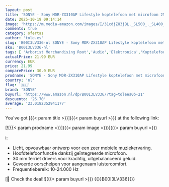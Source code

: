 ```yaml
---
layout: post
title: 'SONYE - Sony MDR-ZX310AP Lifestyle koptelefoon met microfoon 25 EU zwart'
date: 2025-10-19 09:14:14
image: 'https://m.media-amazon.com/images/I/31cdjZH3jBL._SL500_._SL400_.jpg'
comments: true
category: ofertas
author: 'tole.es'
slug: 'B00I3LV336-nl SONYE - Sony MDR-ZX310AP Lifestyle koptelefoon met...'
sku: 'B00I3LV336-nl'
tags: [ 'Arborist Merchandising Root','Audio','Elektronica','Koptelefoons & oordopjes','Koptelefoons, oordopjes & accessoires','Over-ear-koptelefoons','Self Service','Special Features Stores','be0c145d-645e-47ab-b638-53e8112e3d67_0','be0c145d-645e-47ab-b638-53e8112e3d67_8201','sonye','🇳🇱', ]
actualPrice: 21.99 EUR
currency: EUR
price: 21.99
comparePrice: 30.0 EUR
prodname: 'SONYE - Sony MDR-ZX310AP Lifestyle koptelefoon met microfoon 25 EU zwart'
country: 'nl'
flag: '🇳🇱'
brand: 'SONYE'
buyurl: 'https://www.amazon.nl/dp/B00I3LV336/?tag=tolees0b-21'
descuento: '26.70'
average: '23.0182352941177'
---
```


You've got [{{< param title >}}]({{< param buyurl >}}) at the following link:

[![{{< param prodname >}}]({{< param image >}})]({{< param buyurl >}})

ℹ️:

- Licht, opvouwbaar ontwerp voor een zeer mobiele muziekervaring.
- Hoofdtelefoonfunctie dankzij geïntegreerde microfoon.
- 30 mm ferriet drivers voor krachtig, uitgebalanceerd geluid.
- Gevoerde oorschelpen voor aangenaam luistercomfort.
- Frequentiebereik: 10-24.000 Hz

[🛒 Check the deal!!]({{< param buyurl >}})
{{<world>}}B00I3LV336{{</world>}}
